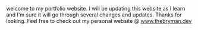 welcome to my portfolio website.  I will be updating this website as I learn and I'm sure it will go through several changes and updates.  Thanks for looking.  Feel free to check out my personal website @ www.thebryman.dev
